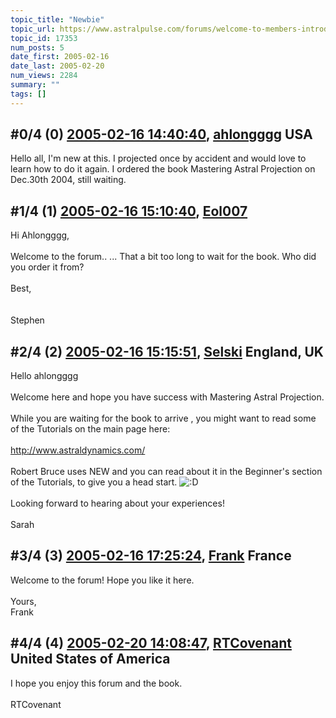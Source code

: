 ```yaml
---
topic_title: "Newbie"
topic_url: https://www.astralpulse.com/forums/welcome-to-members-introductions!/newbie-17353
topic_id: 17353
num_posts: 5
date_first: 2005-02-16
date_last: 2005-02-20
num_views: 2284
summary: ""
tags: []
---
```


## \#0/4 (0) [2005-02-16 14:40:40](https://www.astralpulse.com/forums/index.php?msg=150081), [ahlongggg](https://www.astralpulse.com/forums/profile/?u=7720) USA ##
<section>
Hello all, I'm new at this. I projected once by accident and would love to learn how to do it again. I ordered the book Mastering Astral Projection on Dec.30th 2004, still waiting.
</section>

## \#1/4 (1) [2005-02-16 15:10:40](https://www.astralpulse.com/forums/index.php?msg=150092), [Eol007](https://www.astralpulse.com/forums/profile/?u=1893)  ##
<section>
Hi Ahlongggg,
<br>
<br>
Welcome to the forum.. ... That a bit too long to wait for the book. Who did you order it from?
<br>
<br>
Best,
<br>
<br>
<br>
Stephen
</section>

## \#2/4 (2) [2005-02-16 15:15:51](https://www.astralpulse.com/forums/index.php?msg=150094), [Selski](https://www.astralpulse.com/forums/profile/?u=6012) England, UK ##
<section>
Hello ahlongggg
<br>
<br>
Welcome here and hope you have success with Mastering Astral Projection.
<br>
<br>
While you are waiting for the book to arrive , you might want to read some of the Tutorials on the main page here:
<br>
<br>
<a class="bbc_link" href="http://www.astraldynamics.com/" rel="noopener" target="_blank">
 http://www.astraldynamics.com/
</a>
<br>
<br>
Robert Bruce uses NEW and you can read about it in the Beginner's section of the Tutorials, to give you a head start.
<img alt=":D" class="smiley" src="https://www.astralpulse.com/forums/Smileys/fugue/cheesy.png" title="Cheesy"/>
<br>
<br>
Looking forward to hearing about your experiences!
<br>
<br>
Sarah
</section>

## \#3/4 (3) [2005-02-16 17:25:24](https://www.astralpulse.com/forums/index.php?msg=150126), [Frank](https://www.astralpulse.com/forums/profile/?u=359) France ##
<section>
Welcome to the forum! Hope you like it here.
<br>
<br>
Yours,
<br>
Frank
</section>

## \#4/4 (4) [2005-02-20 14:08:47](https://www.astralpulse.com/forums/index.php?msg=150917), [RTCovenant](https://www.astralpulse.com/forums/profile/?u=8389) United States of America ##
<section>
I hope you enjoy this forum and the book.
<br>
<br>
RTCovenant
</section>